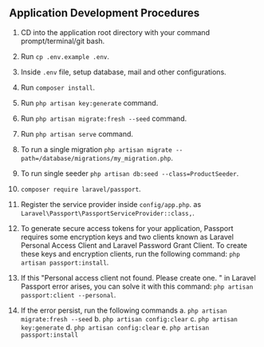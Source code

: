 ## Application Development Procedures

1. CD into the application root directory with your command prompt/terminal/git bash.

2. Run `cp .env.example .env`.

3. Inside `.env` file, setup database, mail and other configurations.

4. Run `composer install`.

5. Run `php artisan key:generate` command.

6. Run `php artisan migrate:fresh --seed` command.

7. Run `php artisan serve` command.

8. To run a single migration `php artisan migrate --path=/database/migrations/my_migration.php`.

9. To run single seeder `php artisan db:seed --class=ProductSeeder`.

10. `composer require laravel/passport`.

11. Register the service provider inside `config/app.php`. as `Laravel\Passport\PassportServiceProvider::class,`.

12. To generate secure access tokens for your application, Passport requires some encryption keys and two clients known as Laravel Personal Access Client and Laravel Password Grant Client. To create these keys and encryption clients, run the following command: `php artisan passport:install`.

13. If this "Personal access client not found. Please create one. " in Laravel Passport error arises, you can solve it with this command: `php artisan passport:client --personal`.

14. If the error persist, run the following commands
a. `php artisan migrate:fresh --seed`
b. `php artisan config:clear`
c. `php artisan key:generate`
d. `php artisan config:clear`
e. `php artisan passport:install`